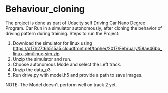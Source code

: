 ﻿# Behaviour_cloning

The project is done as part of Udacity self Driving Car Nano Degree Program.
Car Run in a simulator autonomously, after cloning the behavior of driving pattern during training.
Steps to run the Project:

1. Download the simulator for linux using https://d17h27t6h515a5.cloudfront.net/topher/2017/February/58ae46bb_linux-sim/linux-sim.zip
2. Unzip the simulator and run.
3. Choose autonomous Mode and select the Left track.
4. Unzip the data_p3 
5. Run drive.py with model.h5 and provide a path to save images.

NOTE: The Model doesn't perform well on track 2 yet.



